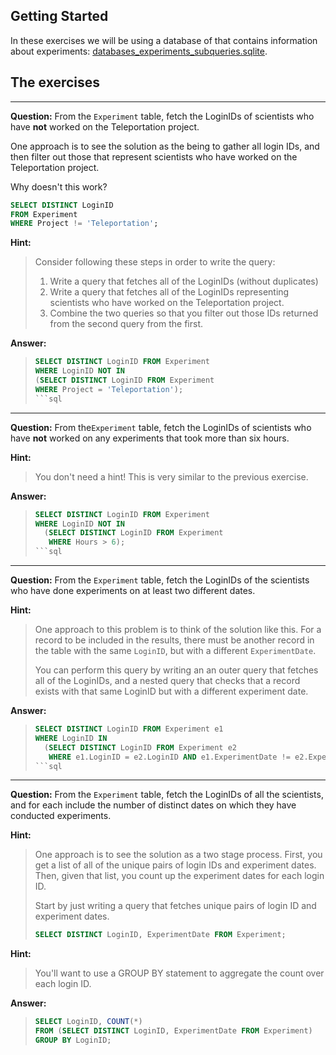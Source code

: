 ## Getting Started

In these exercises we will be using a database of that contains information
about experiments:  [databases_experiments_subqueries.sqlite](databases_experiments_subqueries.sqlite). 


## The exercises

---

**Question:** From the `Experiment` table, fetch the LoginIDs of scientists who
have **not** worked on the Teleportation project.

One approach is to see the solution as the being to gather all login IDs, and
then filter out those that represent scientists who have worked on the
Teleportation project.

Why doesn't this work? 

```sql
SELECT DISTINCT LoginID
FROM Experiment
WHERE Project != 'Teleportation';
```

**Hint:** 
> Consider following these steps in order to write the query:
> 
> 1. Write a query that fetches all of the LoginIDs (without duplicates)
> 2. Write a query that fetches all of the LoginIDs representing scientists who
>    have worked on the Teleportation project.
> 3. Combine the two queries so that you filter out those IDs returned from the
>    second query from the first.


**Answer:** 
> ```sql
> SELECT DISTINCT LoginID FROM Experiment
> WHERE LoginID NOT IN
> (SELECT DISTINCT LoginID FROM Experiment
> WHERE Project = 'Teleportation');
> ```sql

---

**Question:** From the`Experiment` table, fetch the LoginIDs of scientists who
have **not** worked on any experiments that took more than six hours.


**Hint:** 
> You don't need a hint!  This is very similar to the previous exercise.


**Answer:** 
> ```sql
> SELECT DISTINCT LoginID FROM Experiment 
> WHERE LoginID NOT IN 
>   (SELECT DISTINCT LoginID FROM Experiment 
>    WHERE Hours > 6); 
> ```sql

---

**Question:** From the `Experiment` table, fetch the LoginIDs of the scientists
who have done experiments on at least two different dates.


**Hint:** 
> One approach to this problem is to think of the solution like this. For a
> record to be included in the results, there must be another record in the
> table with the same `LoginID`, but with a different `ExperimentDate`.
> 
> You can perform this query by writing an an outer query that fetches all of
> the LoginIDs, and a nested query that checks that a record exists with that
> same LoginID but with a different experiment date. 
 
**Answer:**
> ```sql
> SELECT DISTINCT LoginID FROM Experiment e1
> WHERE LoginID IN
>   (SELECT DISTINCT LoginID FROM Experiment e2
>    WHERE e1.LoginID = e2.LoginID AND e1.ExperimentDate != e2.ExperimentDate);
> ```sql

---

**Question:** From the `Experiment` table, fetch the LoginIDs of all the
scientists, and for each include the number of distinct dates on which they have
conducted experiments.

**Hint:** 
> One approach is to see the solution as a two stage process.  First, you get a
> list of all of the unique pairs of login IDs and experiment dates.  Then,
> given that list, you count up the experiment dates for each login ID. 
> 
> Start by just writing a query that fetches unique pairs of login ID and
> experiment dates.
> 
> ```sql
> SELECT DISTINCT LoginID, ExperimentDate FROM Experiment;
> ```

**Hint:** 
> You'll want to use a GROUP BY statement to aggregate the count over each login
> ID.

**Answer:** 
> ```sql
> SELECT LoginID, COUNT(*)
> FROM (SELECT DISTINCT LoginID, ExperimentDate FROM Experiment)
> GROUP BY LoginID;
> ```
